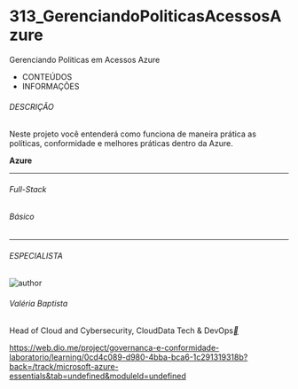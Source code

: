 # 313_GerenciandoPoliticasAcessosAzure
Gerenciando Politicas em Acessos Azure

- CONTEÚDOS
- INFORMAÇÕES

###### DESCRIÇÃO

Neste projeto você entenderá como funciona de maneira prática as políticas, conformidade e melhores práticas dentro da Azure.

**Azure**

------

###### Full-Stack

###### Básico

------

###### ESPECIALISTA

![author](https://hermes.dio.me/users/author/photos/2e32d816-c681-49ef-8637-213cc75b26d1.jpeg)

###### Valéria Baptista

Head of Cloud and Cybersecurity, CloudData Tech & DevOps[**](https://www.linkedin.com/in/valeriabaptista/)



https://web.dio.me/project/governanca-e-conformidade-laboratorio/learning/0cd4c089-d980-4bba-bca6-1c291319318b?back=/track/microsoft-azure-essentials&tab=undefined&moduleId=undefined
